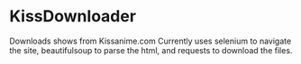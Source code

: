 # KissDownloader
Downloads shows from Kissanime.com
Currently uses selenium to navigate the site, 
beautifulsoup to parse the html,
and requests to download the files.
